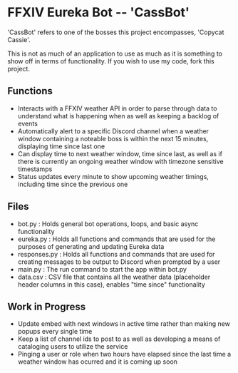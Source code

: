 # FFXIV Eureka Bot -- 'CassBot'

'CassBot' refers to one of the bosses this project encompasses, 'Copycat Cassie'.

This is not as much of an application to use as much as it is something to show off in terms of functionality. If you wish to use my code, fork this project.

## Functions
- Interacts with a FFXIV weather API in order to parse through data to understand what is happening when as well as keeping a backlog of events
- Automatically alert to a specific Discord channel when a weather window containing a noteable boss is within the next 15 minutes, displaying time since last one
- Can display time to next weather window, time since last, as well as if there is currently an ongoing weather window with timezone sensitive timestamps
- Status updates every minute to show upcoming weather timings, including time since the previous one

## Files
- bot.py : Holds general bot operations, loops, and basic async functionality
- eureka.py : Holds all functions and commands that are used for the purposes of generating and updating Eureka data
- responses.py : Holds all functions and commands that are used for creating messages to be output to Discord when prompted by a user
- main.py : The run command to start the app within bot.py
- data.csv : CSV file that contains all the weather data (placeholder header columns in this case), enables "time since" functionality

## Work in Progress
- Update embed with next windows in active time rather than making new popups every single time
- Keep a list of channel ids to post to as well as developing a means of cataloging users to utilize the service
- Pinging a user or role when two hours have elapsed since the last time a weather window has ocurred and it is coming up soon
